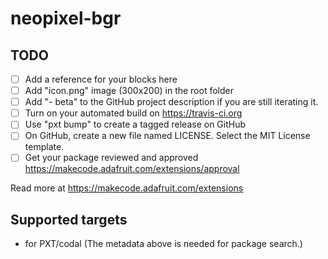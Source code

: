 # neopixel-bgr



## TODO

- [ ] Add a reference for your blocks here
- [ ] Add "icon.png" image (300x200) in the root folder
- [ ] Add "- beta" to the GitHub project description if you are still iterating it.
- [ ] Turn on your automated build on https://travis-ci.org
- [ ] Use "pxt bump" to create a tagged release on GitHub
- [ ] On GitHub, create a new file named LICENSE. Select the MIT License template.
- [ ] Get your package reviewed and approved https://makecode.adafruit.com/extensions/approval

Read more at https://makecode.adafruit.com/extensions

## Supported targets

* for PXT/codal
(The metadata above is needed for package search.)

